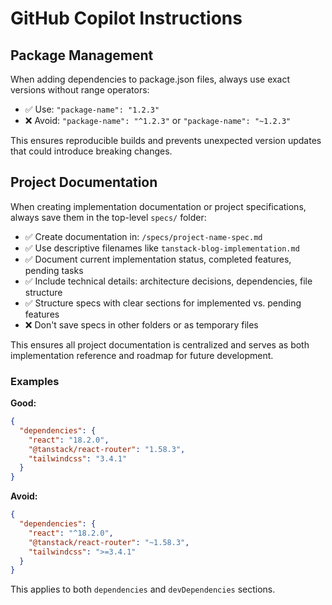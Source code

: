 # GitHub Copilot Instructions

## Package Management

When adding dependencies to package.json files, always use exact versions without range operators:

- ✅ Use: `"package-name": "1.2.3"`
- ❌ Avoid: `"package-name": "^1.2.3"` or `"package-name": "~1.2.3"`

This ensures reproducible builds and prevents unexpected version updates that could introduce breaking changes.

## Project Documentation

When creating implementation documentation or project specifications, always save them in the top-level `specs/` folder:

- ✅ Create documentation in: `/specs/project-name-spec.md`
- ✅ Use descriptive filenames like `tanstack-blog-implementation.md`
- ✅ Document current implementation status, completed features, pending tasks
- ✅ Include technical details: architecture decisions, dependencies, file structure
- ✅ Structure specs with clear sections for implemented vs. pending features
- ❌ Don't save specs in other folders or as temporary files

This ensures all project documentation is centralized and serves as both implementation reference and roadmap for future development.

### Examples

**Good:**

```json
{
  "dependencies": {
    "react": "18.2.0",
    "@tanstack/react-router": "1.58.3",
    "tailwindcss": "3.4.1"
  }
}
```

**Avoid:**

```json
{
  "dependencies": {
    "react": "^18.2.0",
    "@tanstack/react-router": "~1.58.3",
    "tailwindcss": ">=3.4.1"
  }
}
```

This applies to both `dependencies` and `devDependencies` sections.
